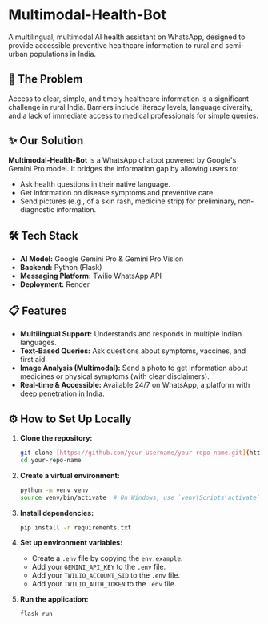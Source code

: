 # Multimodal-Health-Bot

A multilingual, multimodal AI health assistant on WhatsApp, designed to provide accessible preventive healthcare information to rural and semi-urban populations in India.

## 🚀 The Problem

Access to clear, simple, and timely healthcare information is a significant challenge in rural India. Barriers include literacy levels, language diversity, and a lack of immediate access to medical professionals for simple queries.

## ✨ Our Solution

**Multimodal-Health-Bot** is a WhatsApp chatbot powered by Google's Gemini Pro model. It bridges the information gap by allowing users to:
- Ask health questions in their native language.
- Get information on disease symptoms and preventive care.
- Send pictures (e.g., of a skin rash, medicine strip) for preliminary, non-diagnostic information.

## 🛠️ Tech Stack

- **AI Model:** Google Gemini Pro & Gemini Pro Vision
- **Backend:** Python (Flask)
- **Messaging Platform:** Twilio WhatsApp API
- **Deployment:** Render

## 📋 Features

- **Multilingual Support:** Understands and responds in multiple Indian languages.
- **Text-Based Queries:** Ask questions about symptoms, vaccines, and first aid.
- **Image Analysis (Multimodal):** Send a photo to get information about medicines or physical symptoms (with clear disclaimers).
- **Real-time & Accessible:** Available 24/7 on WhatsApp, a platform with deep penetration in India.

## ⚙️ How to Set Up Locally

1.  **Clone the repository:**
    ```bash
    git clone [https://github.com/your-username/your-repo-name.git](https://github.com/your-username/your-repo-name.git)
    cd your-repo-name
    ```
2.  **Create a virtual environment:**
    ```bash
    python -m venv venv
    source venv/bin/activate  # On Windows, use `venv\Scripts\activate`
    ```
3.  **Install dependencies:**
    ```bash
    pip install -r requirements.txt
    ```
4.  **Set up environment variables:**
    -   Create a `.env` file by copying the `env.example`.
    -   Add your `GEMINI_API_KEY` to the `.env` file.
    -   Add your `TWILIO_ACCOUNT_SID` to the `.env` file.
    -   Add your `TWILIO_AUTH_TOKEN` to the `.env` file.

5.  **Run the application:**
    ```bash
    flask run
    ```
